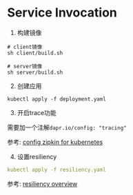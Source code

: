 # Service Invocation

1. 构建镜像
```shell
# client镜像
sh client/build.sh

# server镜像
sh server/build.sh
```

2. 创建应用

```shell
kubectl apply -f deployment.yaml
```

3. 开启trace功能

需要加一个注解`dapr.io/config: "tracing"`

参考: [config zipkin for kubernetes](https://docs.dapr.io/operations/monitoring/tracing/zipkin/#configure-kubernetes)

4. 设置resiliency

```yaml
kubectl apply -f resiliency.yaml
```

参考: [resiliency overview](https://docs.dapr.io/operations/resiliency/resiliency-overview/)